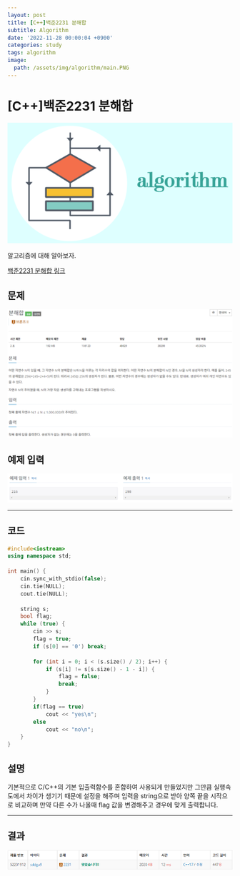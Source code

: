 ```yaml
---
layout: post
title: [C++]백준2231 분해합
subtitle: Algorithm
date: '2022-11-28 00:00:04 +0900'
categories: study
tags: algorithm
image:
  path: /assets/img/algorithm/main.PNG
---
```


# [C++]백준2231 분해합

![사진](/assets/img/algorithm/main.PNG)

알고리즘에 대해 알아보자.

[백준2231 분해합 링크](https://www.acmicpc.net/problem/2231)

<!--more-->

## 문제
![문제](/assets/img/algorithm/백준/문제-분해합.PNG)

## 예제 입력
![예제](/assets/img/algorithm/백준/예제-분해합.PNG)

---

## 코드
```cpp
#include<iostream>
using namespace std;

int main() {
    cin.sync_with_stdio(false);
    cin.tie(NULL);
    cout.tie(NULL);

    string s;
    bool flag;
    while (true) {
        cin >> s;
        flag = true;
        if (s[0] == '0') break;

        for (int i = 0; i < (s.size() / 2); i++) {
            if (s[i] != s[s.size() - 1 - i]) {
                flag = false;
                break;
            }
        }
        if(flag == true) 
            cout << "yes\n";
        else
            cout << "no\n";
    }
}
```
## 설명
기본적으로 C/C++의 기본 입출력함수를 혼합하여 사용되게 만들었지만 그만큼 실행속도에서 차이가 생기기 때문에 설정을 해주며 입력을 string으로 받아 양쪽 끝을 시작으로 비교하며 만약 다른 수가 나올때 flag 값을 변경해주고 경우에 맞게 출력합니다.

---

## 결과
![결과](/assets/img/algorithm/백준/결과-분해합.PNG)